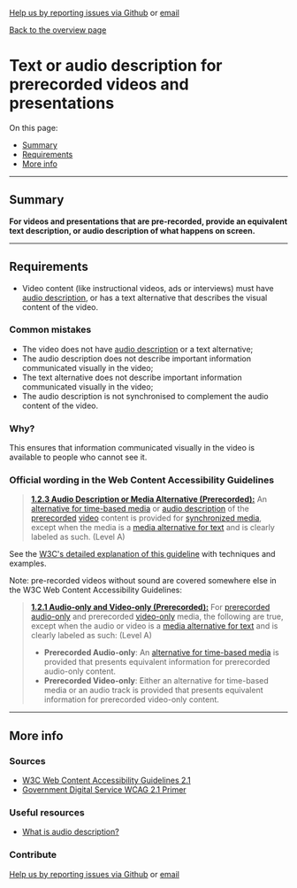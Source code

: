 [Help us by reporting issues via Github](https://github.com/theappbusiness/accessibility-guidelines) or [email](mailto:jeanfrancois@theappbusiness.com)

[Back to the overview page](./../index.html)

# Text or audio description for prerecorded videos and presentations

On this page:
* [Summary](#summary)
* [Requirements](#requirements)
* [More info](#more-info)

---

## Summary

**For videos and presentations that are pre-recorded, provide an equivalent text description, or audio description of what happens on screen.**

---

## Requirements

* Video content (like instructional videos, ads or interviews) must have [audio description](https://www.w3.org/TR/UNDERSTANDING-WCAG20/media-equiv-audio-desc.html#audiodescdef), or has a text alternative that describes the visual content of the video.

### Common mistakes

* The video does not have [audio description](https://www.w3.org/TR/UNDERSTANDING-WCAG20/media-equiv-audio-desc.html#audiodescdef) or a text alternative;
* The audio description does not describe important information communicated visually in the video;
* The text alternative does not describe important information communicated visually in the video;
* The audio description is not synchronised to complement the audio content of the video.

### Why?

This ensures that information communicated visually in the video is available to people who cannot see it.

### Official wording in the Web Content Accessibility Guidelines

> [**1.2.3 Audio Description or Media Alternative (Prerecorded):**](https://www.w3.org/TR/UNDERSTANDING-WCAG20/media-equiv-audio-desc.html) An [alternative for time-based media](https://www.w3.org/TR/UNDERSTANDING-WCAG20/media-equiv-audio-desc.html#alt-time-based-mediadef) or [audio description](https://www.w3.org/TR/UNDERSTANDING-WCAG20/media-equiv-audio-desc.html#audiodescdef) of the [prerecorded](https://www.w3.org/TR/UNDERSTANDING-WCAG20/media-equiv-audio-desc.html#prerecordeddef) [video](https://www.w3.org/TR/UNDERSTANDING-WCAG20/media-equiv-audio-desc.html#videodef) content is provided for [synchronized media](https://www.w3.org/TR/UNDERSTANDING-WCAG20/media-equiv-audio-desc.html#synchronizedmediadef), except when the media is a [media alternative for text](https://www.w3.org/TR/UNDERSTANDING-WCAG20/media-equiv-audio-desc.html#multimedia-alt-textdef) and is clearly labeled as such. (Level A)

See the [W3C's detailed explanation of this guideline](https://www.w3.org/TR/UNDERSTANDING-WCAG20/media-equiv-audio-desc.html) with techniques and examples.

Note: pre-recorded videos without sound are covered somewhere else in the W3C Web Content Accessibility Guidelines:

> [**1.2.1 Audio-only and Video-only (Prerecorded):**](https://www.w3.org/TR/UNDERSTANDING-WCAG20/content-structure-separation-programmatic.html) For [prerecorded](https://www.w3.org/TR/UNDERSTANDING-WCAG20/media-equiv-av-only-alt.html#prerecordeddef) [audio-only](https://www.w3.org/TR/UNDERSTANDING-WCAG20/media-equiv-av-only-alt.html#audio-onlydef) and prerecorded [video-only](https://www.w3.org/TR/UNDERSTANDING-WCAG20/media-equiv-av-only-alt.html#video-onlydef) media, the following are true, except when the audio or video is a [media alternative for text](https://www.w3.org/TR/UNDERSTANDING-WCAG20/media-equiv-av-only-alt.html#multimedia-alt-textdef) and is clearly labeled as such: (Level A)
>
> * **Prerecorded Audio-only**: An [alternative for time-based media](https://www.w3.org/TR/UNDERSTANDING-WCAG20/media-equiv-av-only-alt.html#alt-time-based-mediadef) is provided that presents equivalent information for prerecorded audio-only content.
> * **Prerecorded Video-only**: Either an alternative for time-based media or an audio track is provided that presents equivalent information for prerecorded video-only content.

---

## More info

### Sources

* [W3C Web Content Accessibility Guidelines 2.1](https://www.w3.org/TR/WCAG21/)
* [Government Digital Service WCAG 2.1 Primer](https://alphagov.github.io/wcag-primer/)

### Useful resources

* [What is audio description?](https://www.nomensa.com/blog/2010/what-is-audio-description)

### Contribute

[Help us by reporting issues via Github](https://github.com/theappbusiness/accessibility-guidelines) or [email](mailto:jeanfrancois@theappbusiness.com)